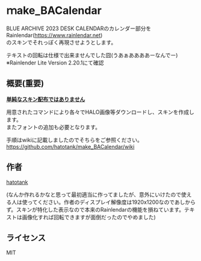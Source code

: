 # ｍake_BACalendar
BLUE ARCHIVE 2023 DESK CALENDARのカレンダー部分を  
Rainlendar(https://www.rainlendar.net)  
のスキンでそれっぽく再現させようとします。

テキストの回転は仕様で出来ませんでした囧(うあぁああああーなんでー)  
※Rainlender Lite Version 2.20.1にて確認

## 概要(重要)
**<u>単純なスキン配布ではありません</u>**

用意されたコマンドにより各々でHALO画像等ダウンロードし、スキンを作成します。  
またフォントの追加も必要となります。

手順はwikiに記載しましたのでそちらをご参照ください。  
https://github.com/hatotank/make_BACalendar/wiki

## 作者
[hatotank](https://github.com/hatotank)

(なんか作れるかなと思って最初適当に作ってましたが、意外にいけたので使える人は使ってください。作者のディスプレイ解像度は1920x1200なのであしからず。スキンが特化した表示なので本来のRainlendarの機能を損ねています。テキストは画像化すれば回転できますが面倒だったのでやめました)

## ライセンス
MIT
